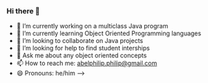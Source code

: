 ### Hi there 👋



- 🔭 I’m currently working on a multiclass Java program
- 🌱 I’m currently learning Object Oriented Programming languages
- 👯 I’m looking to collaborate on Java projects
- 🤔 I’m looking for help to find student interships
- 💬 Ask me about any object oriented concepts
- 📫 How to reach me: abelphilip.philip@gmail.com
- 😄 Pronouns: he/him
-->
